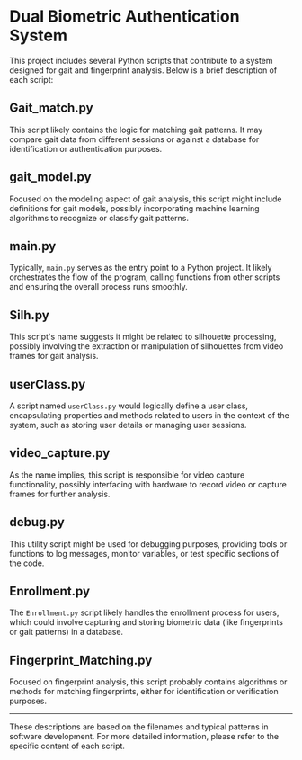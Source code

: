 # Dual Biometric Authentication System

This project includes several Python scripts that contribute to a system designed for gait and fingerprint analysis. Below is a brief description of each script:

## Gait_match.py

This script likely contains the logic for matching gait patterns. It may compare gait data from different sessions or against a database for identification or authentication purposes.

## gait_model.py

Focused on the modeling aspect of gait analysis, this script might include definitions for gait models, possibly incorporating machine learning algorithms to recognize or classify gait patterns.

## main.py

Typically, `main.py` serves as the entry point to a Python project. It likely orchestrates the flow of the program, calling functions from other scripts and ensuring the overall process runs smoothly.

## Silh.py

This script's name suggests it might be related to silhouette processing, possibly involving the extraction or manipulation of silhouettes from video frames for gait analysis.

## userClass.py

A script named `userClass.py` would logically define a user class, encapsulating properties and methods related to users in the context of the system, such as storing user details or managing user sessions.

## video_capture.py

As the name implies, this script is responsible for video capture functionality, possibly interfacing with hardware to record video or capture frames for further analysis.

## debug.py

This utility script might be used for debugging purposes, providing tools or functions to log messages, monitor variables, or test specific sections of the code.

## Enrollment.py

The `Enrollment.py` script likely handles the enrollment process for users, which could involve capturing and storing biometric data (like fingerprints or gait patterns) in a database.

## Fingerprint_Matching.py

Focused on fingerprint analysis, this script probably contains algorithms or methods for matching fingerprints, either for identification or verification purposes.

---

These descriptions are based on the filenames and typical patterns in software development. For more detailed information, please refer to the specific content of each script.
